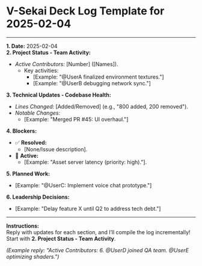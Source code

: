 # V-Sekai Deck Log Template for 2025-02-04

---

**1. Date:** 2025-02-04  
**2. Project Status - Team Activity:**

- _Active Contributors:_ [Number] ([Names]).
  - Key activities:
    - [Example: "@UserA finalized environment textures."]
    - [Example: "@UserB debugging network sync."]

**3. Technical Updates - Codebase Health:**

- _Lines Changed:_ [Added/Removed] (e.g., "800 added, 200 removed").
- _Notable Changes:_
  - [Example: "Merged PR #45: UI overhaul."]

**4. Blockers:**

- ✅ **Resolved:**
  - [None/Issue description].
- 🛑 **Active:**
  - [Example: "Asset server latency (priority: high)."].

**5. Planned Work:**

- [Example: "@UserC: Implement voice chat prototype."]

**6. Leadership Decisions:**

- [Example: "Delay feature X until Q2 to address tech debt."]

---

**Instructions:**  
Reply with updates for each section, and I’ll compile the log incrementally!  
Start with **2. Project Status - Team Activity**.

_(Example reply: "Active Contributors: 6. @UserD joined QA team. @UserE optimizing shaders.")_
